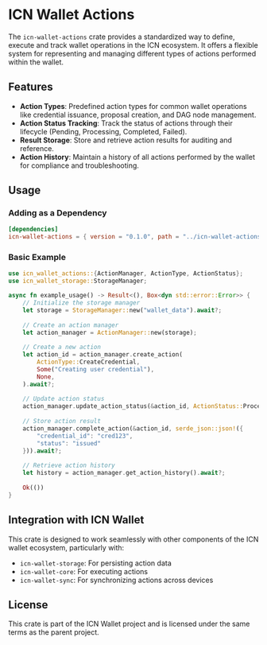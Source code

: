 # ICN Wallet Actions

The `icn-wallet-actions` crate provides a standardized way to define, execute and track wallet operations in the ICN ecosystem. It offers a flexible system for representing and managing different types of actions performed within the wallet.

## Features

- **Action Types**: Predefined action types for common wallet operations like credential issuance, proposal creation, and DAG node management.
- **Action Status Tracking**: Track the status of actions through their lifecycle (Pending, Processing, Completed, Failed).
- **Result Storage**: Store and retrieve action results for auditing and reference.
- **Action History**: Maintain a history of all actions performed by the wallet for compliance and troubleshooting.

## Usage

### Adding as a Dependency

```toml
[dependencies]
icn-wallet-actions = { version = "0.1.0", path = "../icn-wallet-actions" }
```

### Basic Example

```rust
use icn_wallet_actions::{ActionManager, ActionType, ActionStatus};
use icn_wallet_storage::StorageManager;

async fn example_usage() -> Result<(), Box<dyn std::error::Error>> {
    // Initialize the storage manager
    let storage = StorageManager::new("wallet_data").await?;
    
    // Create an action manager
    let action_manager = ActionManager::new(storage);
    
    // Create a new action
    let action_id = action_manager.create_action(
        ActionType::CreateCredential,
        Some("Creating user credential"),
        None,
    ).await?;
    
    // Update action status
    action_manager.update_action_status(&action_id, ActionStatus::Processing).await?;
    
    // Store action result
    action_manager.complete_action(&action_id, serde_json::json!({
        "credential_id": "cred123",
        "status": "issued"
    })).await?;
    
    // Retrieve action history
    let history = action_manager.get_action_history().await?;
    
    Ok(())
}
```

## Integration with ICN Wallet

This crate is designed to work seamlessly with other components of the ICN wallet ecosystem, particularly with:

- `icn-wallet-storage`: For persisting action data
- `icn-wallet-core`: For executing actions
- `icn-wallet-sync`: For synchronizing actions across devices

## License

This crate is part of the ICN Wallet project and is licensed under the same terms as the parent project. 